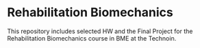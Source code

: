 # Rehabilitation Biomechanics
This repository includes selected HW and the Final Project for the Rehabilitation Biomechanics course in BME at the Technoin. 
